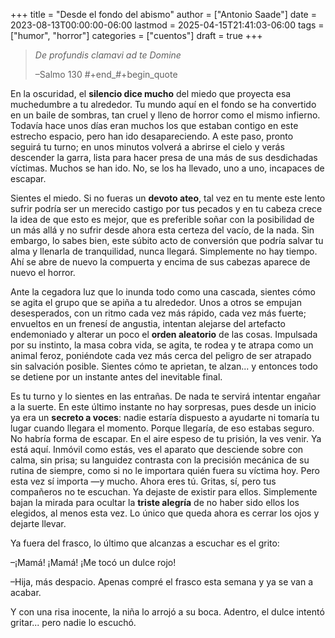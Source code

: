 +++
title = "Desde el fondo del abismo"
author = ["Antonio Saade"]
date = 2023-08-13T00:00:00-06:00
lastmod = 2025-04-15T21:41:03-06:00
tags = ["humor", "horror"]
categories = ["cuentos"]
draft = true
+++

> _De profundis clamavi ad te Domine_
>
> –Salmo 130
> \#+end_#+begin_quote

En la oscuridad, el **silencio dice mucho** del miedo que proyecta esa muchedumbre a tu alrededor. Tu mundo aquí en el fondo se ha convertido en un baile de sombras, tan cruel y lleno de horror como el mismo infierno. Todavía hace unos días eran muchos los que estaban contigo en este estrecho espacio, pero han ido desapareciendo. A este paso, pronto seguirá tu turno; en unos minutos volverá a abrirse el cielo y verás descender la garra, lista para hacer presa de una más de sus desdichadas víctimas. Muchos se han ido. No, se los ha llevado, uno a uno, incapaces de escapar.

Sientes el miedo. Si no fueras un **devoto ateo**, tal vez en tu mente este lento sufrir podría ser un merecido castigo por tus pecados y en tu cabeza crece la idea de que esto es mejor, que es preferible soñar con la posibilidad de un más allá y no sufrir desde ahora esta certeza del vacío, de la nada. Sin embargo, lo sabes bien, este súbito acto de conversión que podría salvar tu alma y llenarla de tranquilidad, nunca llegará. Simplemente no hay tiempo. Ahí se abre de nuevo la compuerta y encima de sus cabezas aparece de nuevo el horror.

Ante la cegadora luz que lo inunda todo como una cascada, sientes cómo se agita el grupo que se apiña a tu alrededor. Unos a otros se empujan desesperados, con un ritmo cada vez más rápido, cada vez más fuerte; envueltos en un frenesí de angustia, intentan alejarse del artefacto endemoniado y alterar un poco el **orden aleatorio** de las cosas. Impulsada por su instinto, la masa cobra vida, se agita, te rodea y te atrapa como un animal feroz, poniéndote cada vez más cerca del peligro de ser atrapado sin salvación posible. Sientes cómo te aprietan, te alzan... y entonces todo se detiene por un instante antes del inevitable final.

Es tu turno y lo sientes en las entrañas. De nada te servirá intentar engañar a la suerte. En este último instante no hay sorpresas, pues desde un inicio ya era un **secreto a voces**: nadie estaría dispuesto a ayudarte ni tomaría tu lugar cuando llegara el momento. Porque llegaría, de eso estabas seguro. No habría forma de escapar. En el aire espeso de tu prisión, la ves venir. Ya está aquí. Inmóvil como estás, ves el aparato que desciende sobre con calma, sin prisa; su languidez contrasta con la precisión mecánica de su rutina de  siempre, como si no le importara quién fuera su víctima hoy. Pero esta vez sí importa —y mucho. Ahora eres tú. Gritas, sí, pero tus compañeros no te escuchan. Ya dejaste de existir para ellos. Simplemente bajan la mirada para ocultar la **triste alegría** de no haber sido ellos los elegidos, al menos esta vez. Lo único que queda ahora es cerrar los ojos y dejarte llevar.

Ya fuera del frasco, lo último que alcanzas a escuchar es el grito:

–¡Mamá! ¡Mamá! ¡Me tocó un dulce rojo!

–Hija, más despacio. Apenas compré el frasco esta semana y ya se van a acabar.

Y con una risa inocente, la niña lo arrojó a su boca. Adentro, el dulce intentó gritar... pero nadie lo escuchó.
